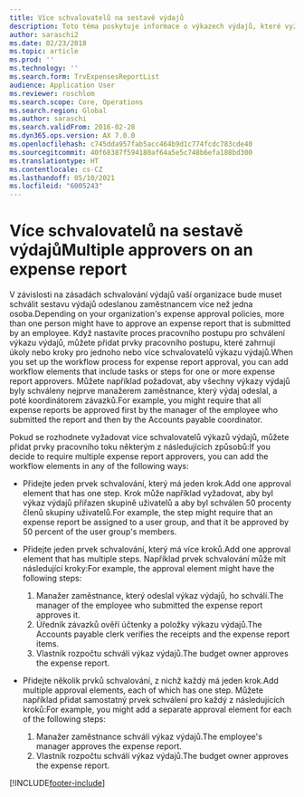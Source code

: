 ```yaml
---
title: Více schvalovatelů na sestavě výdajů
description: Toto téma poskytuje informace o výkazech výdajů, které vyžadují schválení více osobami.
author: saraschi2
ms.date: 02/23/2018
ms.topic: article
ms.prod: ''
ms.technology: ''
ms.search.form: TrvExpensesReportList
audience: Application User
ms.reviewer: roschlom
ms.search.scope: Core, Operations
ms.search.region: Global
ms.author: saraschi
ms.search.validFrom: 2016-02-28
ms.dyn365.ops.version: AX 7.0.0
ms.openlocfilehash: c745dda957fab5acc464b9d1c774fcdc783cde40
ms.sourcegitcommit: 40f68387f594180af64a5e5c748b6efa188bd300
ms.translationtype: HT
ms.contentlocale: cs-CZ
ms.lasthandoff: 05/10/2021
ms.locfileid: "6005243"
---
```

# <a name="multiple-approvers-on-an-expense-report"></a><span data-ttu-id="439b4-103">Více schvalovatelů na sestavě výdajů</span><span class="sxs-lookup"><span data-stu-id="439b4-103">Multiple approvers on an expense report</span></span>

<span data-ttu-id="439b4-104">V závislosti na zásadách schvalování výdajů vaší organizace bude muset schválit sestavu výdajů odeslanou zaměstnancem více než jedna osoba.</span><span class="sxs-lookup"><span data-stu-id="439b4-104">Depending on your organization's expense approval policies, more than one person might have to approve an expense report that is submitted by an employee.</span></span> <span data-ttu-id="439b4-105">Když nastavíte proces pracovního postupu pro schválení výkazu výdajů, můžete přidat prvky pracovního postupu, které zahrnují úkoly nebo kroky pro jednoho nebo více schvalovatelů výkazu výdajů.</span><span class="sxs-lookup"><span data-stu-id="439b4-105">When you set up the workflow process for expense report approval, you can add workflow elements that include tasks or steps for one or more expense report approvers.</span></span> <span data-ttu-id="439b4-106">Můžete například požadovat, aby všechny výkazy výdajů byly schváleny nejprve manažerem zaměstnance, který výdaj odeslal, a poté koordinátorem závazků.</span><span class="sxs-lookup"><span data-stu-id="439b4-106">For example, you might require that all expense reports be approved first by the manager of the employee who submitted the report and then by the Accounts payable coordinator.</span></span>

<span data-ttu-id="439b4-107">Pokud se rozhodnete vyžadovat více schvalovatelů výkazů výdajů, můžete přidat prvky pracovního toku některým z následujících způsobů:</span><span class="sxs-lookup"><span data-stu-id="439b4-107">If you decide to require multiple expense report approvers, you can add the workflow elements in any of the following ways:</span></span>

- <span data-ttu-id="439b4-108">Přidejte jeden prvek schvalování, který má jeden krok.</span><span class="sxs-lookup"><span data-stu-id="439b4-108">Add one approval element that has one step.</span></span> <span data-ttu-id="439b4-109">Krok může například vyžadovat, aby byl výkaz výdajů přiřazen skupině uživatelů a aby byl schválen 50 procenty členů skupiny uživatelů.</span><span class="sxs-lookup"><span data-stu-id="439b4-109">For example, the step might require that an expense report be assigned to a user group, and that it be approved by 50 percent of the user group's members.</span></span>
- <span data-ttu-id="439b4-110">Přidejte jeden prvek schvalování, který má více kroků.</span><span class="sxs-lookup"><span data-stu-id="439b4-110">Add one approval element that has multiple steps.</span></span> <span data-ttu-id="439b4-111">Například prvek schvalování může mít následující kroky:</span><span class="sxs-lookup"><span data-stu-id="439b4-111">For example, the approval element might have the following steps:</span></span>

    1. <span data-ttu-id="439b4-112">Manažer zaměstnance, který odeslal výkaz výdajů, ho schválí.</span><span class="sxs-lookup"><span data-stu-id="439b4-112">The manager of the employee who submitted the expense report approves it.</span></span>
    2. <span data-ttu-id="439b4-113">Úředník závazků ověří účtenky a položky výkazu výdajů.</span><span class="sxs-lookup"><span data-stu-id="439b4-113">The Accounts payable clerk verifies the receipts and the expense report items.</span></span>
    3. <span data-ttu-id="439b4-114">Vlastník rozpočtu schválí výkaz výdajů.</span><span class="sxs-lookup"><span data-stu-id="439b4-114">The budget owner approves the expense report.</span></span>

- <span data-ttu-id="439b4-115">Přidejte několik prvků schvalování, z nichž každý má jeden krok.</span><span class="sxs-lookup"><span data-stu-id="439b4-115">Add multiple approval elements, each of which has one step.</span></span> <span data-ttu-id="439b4-116">Můžete například přidat samostatný prvek schválení pro každý z následujících kroků:</span><span class="sxs-lookup"><span data-stu-id="439b4-116">For example, you might add a separate approval element for each of the following steps:</span></span>

    1. <span data-ttu-id="439b4-117">Manažer zaměstnance schválí výkaz výdajů.</span><span class="sxs-lookup"><span data-stu-id="439b4-117">The employee's manager approves the expense report.</span></span>
    2. <span data-ttu-id="439b4-118">Vlastník rozpočtu schválí výkaz výdajů.</span><span class="sxs-lookup"><span data-stu-id="439b4-118">The budget owner approves the expense report.</span></span>


[!INCLUDE[footer-include](../includes/footer-banner.md)]